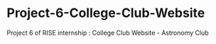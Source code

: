 # Project-6-College-Club-Website
Project 6 of RISE internship : College Club Website - Astronomy Club

